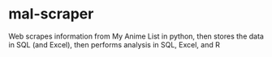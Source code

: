 # mal-scraper
Web scrapes information from My Anime List in python, then stores the data in SQL (and Excel), then performs analysis in SQL, Excel, and R
